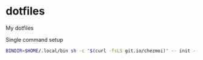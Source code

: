 # dotfiles
My dotfiles

Single command setup

``` sh
BINDIR=$HOME/.local/bin sh -c "$(curl -fsLS git.io/chezmoi)" -- init --apply kvineet
```
